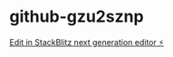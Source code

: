 # github-gzu2sznp

[Edit in StackBlitz next generation editor ⚡️](https://stackblitz.com/~/github.com/callprestigious17/github-gzu2sznp)